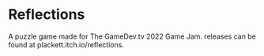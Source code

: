 # Reflections
A puzzle game made for The GameDev.tv 2022 Game Jam.
releases can be found at plackett.itch.io/reflections.
